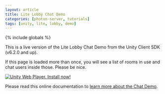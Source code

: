 ```yaml
---
layout: article
title: Lite Lobby Chat Demo
categories: [photon-server, tutorials]
tags: [unity, lite, lobby, demo]
---
```

{% include globals %}

This is a live version of the Lite Lobby Chat Demo from the Unity Client
SDK (v6.2.0 and up).

If this page is loaded more than once, you will see a list of rooms in
use and chat users inside those. Please be nice.

[![Unity Web Player. Install
now!](http://webplayer.unity3d.com/installation/getunity.png)](http://unity3d.com/webplayer/ "Unity Web Player. Install now!")

Please read this online documentation to [learn more about the Chat
Demo](/liteandlitelobbyaddon/litelobbychatdemo).
